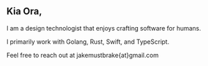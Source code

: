 ## Kia Ora,

I am a design technologist that enjoys crafting software for humans.

I primarily work with Golang, Rust, Swift, and TypeScript.

Feel free to reach out at jakemustbrake{at}gmail.com

